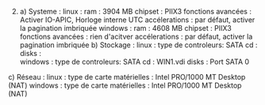 2. a) Systeme : 
linux : 
    ram : 3904 MB
    chipset : PIIX3
    fonctions avancées : Activer IO-APIC, Horloge interne UTC
    accélerations :  par défaut, activer la pagination imbriquée
windows :
    ram : 4608 MB 
    chipset : PIIX3
    fonctions avancées : rien d'acitver
    accélerations : par défaut, activer la pagination imbriquée
b) Stockage :
linux : 
    type de controleurs: SATA 
    cd : 
    disks :  
windows :
    type de controleurs: SATA 
    cd : WIN1.vdi
    disks : Port SATA 0

c) Réseau :
linux : 
    type de carte matérielles : Intel PRO/1000 MT Desktop (NAT)
windows :
    type de carte matérielles : Intel PRO/1000 MT Desktop (NAT)



